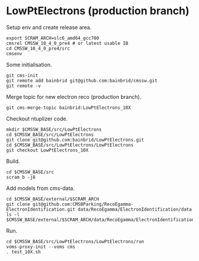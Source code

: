 # LowPtElectrons (production branch)

Setup env and create release area.
```
export SCRAM_ARCH=slc6_amd64_gcc700
cmsrel CMSSW_10_4_0_pre4 # or latest usable IB
cd CMSSW_10_4_0_pre4/src
cmsenv
```

Some initialisation.
```
git cms-init
git remote add bainbrid git@github.com:bainbrid/cmssw.git
git remote -v
```

Merge topic for new electron reco (production branch).
```
git cms-merge-topic bainbrid:LowPtElectrons_10X
```

Checkout ntuplizer code.
```
mkdir $CMSSW_BASE/src/LowPtElectrons
cd $CMSSW_BASE/src/LowPtElectrons
git clone git@github.com:bainbrid/LowPtElectrons.git
cd $CMSSW_BASE/src/LowPtElectrons/LowPtElectrons
git checkout LowPtElectrons_10X
```

Build.
``` 
cd $CMSSW_BASE/src
scram b -j8
```

Add models from cms-data.
```
cd $CMSSW_BASE/external/$SCRAM_ARCH
git clone git@github.com:CMSBParking/RecoEgamma-ElectronIdentification.git data/RecoEgamma/ElectronIdentification/data
ls -l $CMSSW_BASE/external/$SCRAM_ARCH/data/RecoEgamma/ElectronIdentification/data/LowPtElectrons
```

Run.
``` 
cd $CMSSW_BASE/src/LowPtElectrons/LowPtElectrons/run
voms-proxy-init --voms cms
. test_10X.sh
```
